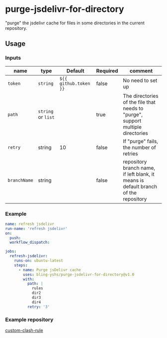 # purge-jsdelivr-for-directory

"purge" the jsdelivr cache for files in some directories in the current
repository.

## Usage

### Inputs

| name         | type               | Default               | Required | comment                                                                             |
| ------------ | ------------------ | --------------------- | -------- | ----------------------------------------------------------------------------------- |
| `token`      | `string`           | `${{ github.token }}` | false    | No need to set up                                                                   |
| `path`       | `string` or `list` |                       | true     | The directories of the file that needs to "purge", support multiple directories     |
| `retry`      | string             | 10                    | false    | If "purge" fails, the number of retries                                             |
| `branchName` | string             |                       | false    | repository branch name, if left blank, it means is default branch of the repository |

### Example

```yaml
name: refresh jsdelivr
run-name: 'refresh jsdelivr'
on:
  push:
  workflow_dispatch:

jobs:
  refresh-jsdelivr:
    runs-on: ubuntu-latest
    steps:
      - name: Purge jsDelivr cache
        uses: bling-yshs/purge-jsdelivr-for-directory@v1.0
        with:
          path: |
            rules
            dir2
            dir3
            dir4
          retry: '3'
```

### Example repository

[custom-clash-rule](https://github.com/bling-yshs/custom-clash-rule)
